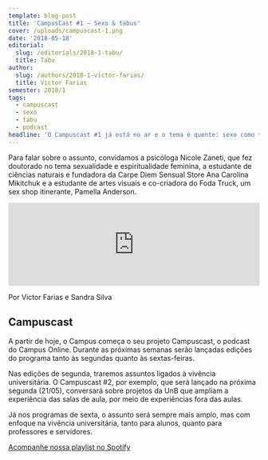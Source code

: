 ```yaml
---
template: blog-post
title: 'CampusCast #1 — Sexo & tabus'
cover: /uploads/campuscast-1.png
date: '2018-05-18'
editorial:
  slug: /editorials/2018-1-tabu/
  title: Tabu
author:
  slug: /authors/2018-1-victor-farias/
  title: Victor Farias
semester: 2018/1
tags:
  - campuscast
  - sexo
  - tabu
  - podcast
headline: 'O Campuscast #1 já está no ar e o tema é quente: sexo como tabu.'
---
```


Para falar sobre o assunto, convidamos a psicóloga Nicole Zaneti, que fez doutorado no tema sexualidade e espiritualidade feminina, a estudante de ciências naturais e fundadora da Carpe Diem Sensual Store Ana Carolina Mikitchuk e a estudante de artes visuais e co-criadora do Foda Truck, um sex shop itinerante, Pamella Anderson.

<iframe src="https://w.soundcloud.com/player/?url=https%3A//api.soundcloud.com/tracks/445847241&amp;color=%23ff5500&amp;auto_play=false&amp;hide_related=false&amp;show_comments=true&amp;show_user=true&amp;show_reposts=false&amp;show_teaser=true" width="100%" height="166" frameborder="no" scrolling="no"></iframe>

Por Victor Farias e Sandra Silva

## Campuscast

A partir de hoje, o Campus começa o seu projeto Campuscast, o podcast do Campus Online. Durante as próximas semanas serão lançadas edições do programa tanto às segundas quanto às sextas-feiras.

Nas edições de segunda, traremos assuntos ligados à vivência universitária. O Campuscast #2, por exemplo, que será lançado na próxima segunda (21/05), conversará sobre projetos da UnB que ampliam a experiência das salas de aula, por meio de experiências fora das aulas.

Já nos programas de sexta, o assunto será sempre mais amplo, mas com enfoque na vivência universitária, tanto para alunos, quanto para professores e servidores.

[Acompanhe nossa playlist no Spotify](https://open.spotify.com/user/u5i544iud90l66hhgnckr79n2/playlist/60EwgMLRfZZecEog26Opi4)
